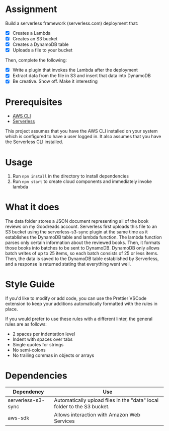 # Assignment

Build a serverless framework (serverless.com) deployment that:

- [x] Creates a Lambda
- [x] Creates an S3 bucket
- [x] Creates a DynamoDB table
- [x] Uploads a file to your bucket

Then, complete the following:

- [x] Write a plugin that invokes the Lambda after the deployment
- [x] Extract data from the file in S3 and insert that data into DynamoDB
- [x] Be creative. Show off. Make it interesting

# Prerequisites

- [AWS CLI](https://docs.aws.amazon.com/cli/latest/userguide/cli-chap-welcome.html)
- [Serverless](https://www.serverless.com/framework/docs/getting-started/)

This project assumes that you have the AWS CLI installed on your system which is configured to have a user logged in. It also assumes that you have the Serverless CLI installed.

# Usage

1. Run `npm install` in the directory to install dependencies
2. Run `npm start` to create cloud components and immediately invoke lambda

# What it does

The data folder stores a JSON document representing all of the book reviews on my Goodreads account. Serverless first uploads this file to an S3 bucket using the serverless-s3-sync plugin at the same time as it establishes the DynamoDB table and lambda function. The lambda function parses only certain information about the reviewed books. Then, it formats those books into batches to be sent to DynamoDB. DynamoDB only allows batch writes of up to 25 items, so each batch consists of 25 or less items. Then, the data is saved to the DynamoDB table established by Serverless, and a response is returned stating that everything went well.

# Style Guide

If you'd like to modify or add code, you can use the Prettier VSCode extension to keep your additions automatically formatted with the rules in place.

If you would prefer to use these rules with a different linter, the general rules are as follows:

- 2 spaces per indentation level
- Indent with spaces over tabs
- Single quotes for strings
- No semi-colons
- No trailing commas in objects or arrays

# Dependencies

| Dependency         | Use                                                                     |
| ------------------ | ----------------------------------------------------------------------- |
| serverless-s3-sync | Automatically upload files in the "data" local folder to the S3 bucket. |
| aws-sdk            | Allows interaction with Amazon Web Services                             |
